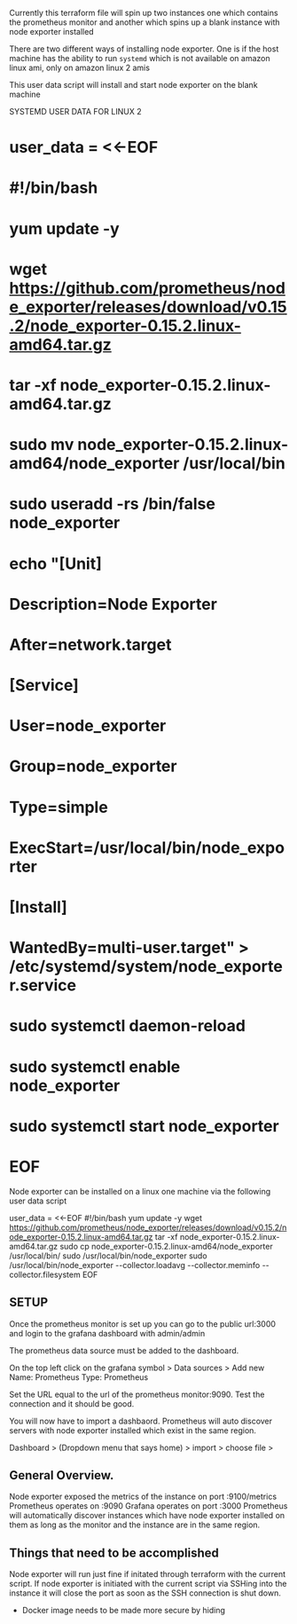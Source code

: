 Currently this terraform file will spin up two instances one which contains the prometheus monitor and another which spins up a blank instance with node exporter installed

There are two different ways of installing node exporter. One is if the host machine has the ability to run `systemd` which is not available on amazon linux ami, only on amazon linux 2 amis

This user data script will install and start node exporter on the blank machine

  SYSTEMD USER DATA FOR LINUX 2
#   user_data = <<-EOF
#               #!/bin/bash
#               yum update -y
#               wget https://github.com/prometheus/node_exporter/releases/download/v0.15.2/node_exporter-0.15.2.linux-amd64.tar.gz
#               tar -xf node_exporter-0.15.2.linux-amd64.tar.gz
#               sudo mv node_exporter-0.15.2.linux-amd64/node_exporter /usr/local/bin
#               sudo useradd -rs /bin/false node_exporter
#               echo "[Unit]
#                  Description=Node Exporter
#                  After=network.target

#                  [Service]
#                   User=node_exporter
#                   Group=node_exporter 
#                   Type=simple
#                   ExecStart=/usr/local/bin/node_exporter
                
#                  [Install]
#                   WantedBy=multi-user.target" > /etc/systemd/system/node_exporter.service
#               sudo systemctl daemon-reload
#               sudo systemctl enable node_exporter
#               sudo systemctl start node_exporter
#               EOF



Node exporter can be installed on a linux one machine via the following user data script

user_data = <<-EOF
            #!/bin/bash
            yum update -y
            wget https://github.com/prometheus/node_exporter/releases/download/v0.15.2/node_exporter-0.15.2.linux-amd64.tar.gz
            tar -xf node_exporter-0.15.2.linux-amd64.tar.gz
            sudo cp node_exporter-0.15.2.linux-amd64/node_exporter /usr/local/bin/
            sudo /usr/local/bin/node_exporter
            sudo /usr/local/bin/node_exporter --collector.loadavg --collector.meminfo --collector.filesystem
            EOF


## SETUP
 Once the prometheus monitor is set up you can go to the public url:3000 and login to the grafana dashboard with admin/admin

 The prometheus data source must be added to the dashboard. 

 On the top left click on the grafana symbol > Data sources > Add new 
  Name: Prometheus
  Type: Prometheus

Set the URL equal to the url of the prometheus monitor:9090. Test the connection and it should be good. 

You will now have to import a dashbaord. Prometheus will auto discover servers with node exporter installed which exist in the same region. 

Dashboard > (Dropdown menu that says home) > import > choose file >



## General Overview.
 Node exporter exposed the metrics of the instance on port :9100/metrics
 Prometheus operates on :9090
 Grafana operates on port :3000
 Prometheus will automatically discover instances which have node exporter installed on them as long as the monitor and the instance are in the same region. 


 ## Things that need to be accomplished
  Node exporter will run just fine if initated through terraform with the current script. If node exporter is initiated with the current script via SSHing into the instance it will close the port as soon as the SSH connection is shut down.

  - Docker image needs to be made more secure by hiding 